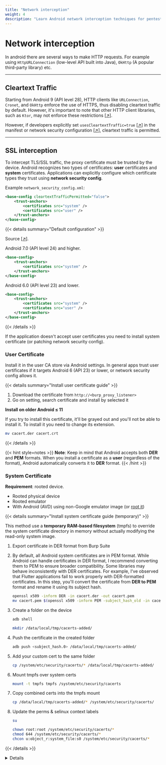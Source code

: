 ```yaml
---
title: "Network interception"
weight: 4
description: "Learn Android network interception techniques for pentesting. Covers cleartext traffic, SSL interception, certificate handling, and bypassing restrictions with VPNs and transparent proxies."
---
```


# Network interception

In android there are several ways to make HTTP requests. For example using `HttpURLConnection` (low-level API built into Java), `OkHttp` (A popular third-party library) etc.

---

## Cleartext Traffic

Starting from Android 9 (API level 28), HTTP clients like `URLConnection`, `Cronet`, and `OkHttp` enforce the use of HTTPS, thus disabling cleartext traffic by default. However, it's important to note that other HTTP client libraries, such as `Ktor`, may not enforce these restrictions \[[↗](https://developer.android.com/privacy-and-security/risks/cleartext-communications#risk-http)].

However, if developers explicitly set `usesCleartextTraffic=true` \[[↗](https://developer.android.com/reference/android/security/NetworkSecurityPolicy#isCleartextTrafficPermitted\(\))] in the manifest or network security configuration \[[↗](https://developer.android.com/privacy-and-security/security-config#CleartextTrafficPermitted)], cleartext traffic is permitted.

---

## SSL interception

To intercept TLS/SSL traffic, the proxy certificate must be trusted by the device. Android recognizes two types of certificates: **user** certificates and **system** certificates. Applications can explicitly configure which certificate types they trust using **network security config**.

Example `network_security_config.xml`:

```xml
<base-config cleartextTrafficPermitted="false">
    <trust-anchors>
        <certificates src="system" />
        <certificates src="user" />
    </trust-anchors>
</base-config>
```

{{< details summary="Default configuration" >}}

Source \[[↗](https://developer.android.com/privacy-and-security/security-config#CustomTrust)].

Android 7.0 (API level 24) and higher.

```xml
<base-config>
    <trust-anchors>
        <certificates src="system" />
    </trust-anchors>
</base-config>
```

Android 6.0 (API level 23) and lower.

```xml
<base-config>
    <trust-anchors>
        <certificates src="system" />
        <certificates src="user" />
    </trust-anchors>
</base-config>
```

{{< /details >}}

If the application doesn't accept user certificates you need to install system certificate (or patching network security config).

### User Certificate

Install it in the user CA store via Android settings. In general apps trust user certificates if it targets Android 6 (API 23) or lower, or network security config allows it.


{{< details summary="Install user certificate guide" >}}

1. Download the certificate from `http://<burp_proxy_listener>`
2. Go on setting, search certificate and install by selected it

**Install on older Android ≤ 11**

If you try to install this certificate, it'll be grayed out and you'll not be able to install it. To install it you need to change its extension.

```sh
mv cacert.der cacert.crt
```

{{< /details >}}


{{< hint style=notes >}}
**Note**: Keep in mind that Android accepts both **DER** and **PEM** formats. When you install a certificate as a **user** (regardless of the format), Android automatically converts it to **DER** format.
{{< /hint >}}


### System Certificate

**Requirement**: rooted device.

* Rooted physical device
* Rooted emulator
* With Android (AVD) using non-Google emulator image (or [root it](https://8ksec.io/rooting-an-android-emulator-for-mobile-security-testing/))

{{< details summary="Install system certificate guide (temporary)" >}}

This method use a **temporary RAM-based filesystem** (tmpfs) to override the system certificate directory in memory without actually modifying the read-only system image.

1. Export certificate in DER format from Burp Suite
2. By default, all Android system certificates are in PEM format. While Android can handle certificates in DER format, I recommend converting them to PEM to ensure broader compatibility. Some libraries may behave inconsistently with DER certificates. For example, I've observed that Flutter applications fail to work properly with DER-formatted certificates. In this step, you'll convert the certificate from **DER to PEM** format and rename it using its subject hash.


    ```sh
    openssl x509 -inform DER -in cacert.der -out cacert.pem
    mv cacert.pem $(openssl x509 -inform PEM -subject_hash_old -in cacert.pem | head -1).0
    ```

3. Create a folder on the device

    ```sh
    adb shell

    mkdir /data/local/tmp/cacerts-added/
    ```

4. Push the certificate in the created folder

    ```sh
    adb push <subject_hash.0> /data/local/tmp/cacerts-added/
    ```

5. Add your custom cert to the same folder

    ```sh
    cp /system/etc/security/cacerts/* /data/local/tmp/cacerts-added/
    ```

6. Mount tmpfs over system certs

    ```sh
    mount -t tmpfs tmpfs /system/etc/security/cacerts
    ```

7. Copy combined certs into the tmpfs mount

    ```sh
    cp /data/local/tmp/cacerts-added/* /system/etc/security/cacerts/
    ```

8. Update the perms & selinux context labels

    ```sh
    su

    chown root:root /system/etc/security/cacerts/*
    chmod 644 /system/etc/security/cacerts/*
    chcon u:object_r:system_file:s0 /system/etc/security/cacerts/*
    ```

{{< /details >}}

<details>

{{< details summary="Install system certificate on Android ≥ 14 guide" >}}

1. Install the proxy certificate as a regular user certificate
2. `adb shell`
3. Run [this script](https://httptoolkit.com/blog/android-14-install-system-ca-certificate/) by Tim Perry

    ```sh
    # Create a separate temp directory, to hold the current certificates
    # Otherwise, when we add the mount we can't read the current certs anymore.
    mkdir -p -m 700 /data/local/tmp/tmp-ca-copy

    # Copy out the existing certificates
    cp /apex/com.android.conscrypt/cacerts/* /data/local/tmp/tmp-ca-copy/

    # Create the in-memory mount on top of the system certs folder
    mount -t tmpfs tmpfs /system/etc/security/cacerts

    # Copy the existing certs back into the tmpfs, so we keep trusting them
    mv /data/local/tmp/tmp-ca-copy/* /system/etc/security/cacerts/

    # Copy our new cert in, so we trust that too
    cp /data/misc/user/0/cacerts-added/* /system/etc/security/cacerts/

    # Update the perms & selinux context labels
    chown root:root /system/etc/security/cacerts/*
    chmod 644 /system/etc/security/cacerts/*
    chcon u:object_r:system_file:s0 /system/etc/security/cacerts/*

    # Deal with the APEX overrides, which need injecting into each namespace:

    # First we get the Zygote process(es), which launch each app
    ZYGOTE_PID=$(pidof zygote || true)
    ZYGOTE64_PID=$(pidof zygote64 || true)
    # N.b. some devices appear to have both!

    # Apps inherit the Zygote's mounts at startup, so we inject here to ensure
    # all newly started apps will see these certs straight away:
    for Z_PID in "$ZYGOTE_PID" "$ZYGOTE64_PID"; do
        if [ -n "$Z_PID" ]; then
            nsenter --mount=/proc/$Z_PID/ns/mnt -- \
                /bin/mount --bind /system/etc/security/cacerts /apex/com.android.conscrypt/cacerts
        fi
    done

    # Then we inject the mount into all already running apps, so they
    # too see these CA certs immediately:

    # Get the PID of every process whose parent is one of the Zygotes:
    APP_PIDS=$(
        echo "$ZYGOTE_PID $ZYGOTE64_PID" | \
        xargs -n1 ps -o 'PID' -P | \
        grep -v PID
    )

    # Inject into the mount namespace of each of those apps:
    for PID in $APP_PIDS; do
        nsenter --mount=/proc/$PID/ns/mnt -- \
            /bin/mount --bind /system/etc/security/cacerts /apex/com.android.conscrypt/cacerts &
    done
    wait # Launched in parallel - wait for completion here

    echo "System certificate injected"
    ```

{{< /details >}}

### Patching Network Security Config

1. Unpack the apk

    ```sh
    apktool d target.apk
    ```

2. Modify the `AndroidManifest.xml` to add a `networkSecurityConfig` (`xml/network_security_config.xml`). If it's already present edit the file.

    ```xml
    <!-- Example -->
    <network-security-config>
        <base-config>
            <trust-anchors>
                <certificates src="system" />
                <certificates src="user" />
            </trust-anchors>
        </base-config>
    </network-security-config>
    ```

3. Repack & sign the apk

    ```sh
    # Repack
    apktool b
    # Sign
    java -jar uber-apk-signer.jar -apk <app_name>.apk
    ```

   {{< hint style=notes >}}
   **Note**: unpacking and repacking an app can break stuff.
   {{< /hint >}}

---

## Intercepting Without Proxy Support

If you configure an HTTP proxy in Android settings, you can intercept network traffic. However;

* Connections made directly via TCP sockets bypass the proxy and cannot be intercepted.
* Applications may bypass the HTTP proxy settings if the developer configures them to disallow proxy usage. E.g. with **OkHttp**:

```java
OkHttpClient client = new OkHttpClient.Builder()
    .proxy(java.net.Proxy.NO_PROXY) // Disables proxy usage
    .build();
```

* Also framework like **Flutter** and **Xamarin** application does not respect system proxy.

### Android Studio emulator

**Requirement**: the proxy certificate must be installed in the system certificate store.

In Android Studio, you can configure a global proxy for an emulated device by going to the device’s **Settings > Proxy -> Manual proxy configuration**.
In the host name field set burp suite proxy with `http` protocol: e.g. `http://192.168.1.90` and port number.

{{< hint style=warning >}}
**Warning**: If **your proxy is unreachable**, try changing the emulator version. You can find other versions here: https://developer.android.com/studio/emulator_archive.
{{< /hint >}}


### HTTP Interception with VPN (Rethink app)

{{< hint style=warning >}}
**Warning**: This method is not recommended when using the Android Studio emulator. Strange things could happen. 
{{< /hint >}}

**Requirement**: the proxy certificate must be installed in the system certificate store.

If the proxy settings are ignored, use an Android VPN service app to intercept app traffic. You can use the open-source RethinkDNS app \[[↗](https://play.google.com/store/apps/details?id=com.celzero.bravedns)].

Steps:

1. Set DNS settings to "System DNS"
2. Add an HTTP(S) CONNECT proxy (your `http://burpsuiteip:port`)
3. Start the VPN service

### DNS Spoofing & Transparent Proxy (Rethink app)

{{< hint style=warning >}}
**Warning**: This method is not recommended when using the Android Studio emulator. Strange things could happen. 
{{< /hint >}}

**Requirement**: The proxy certificate must be installed in the system certificate store.

Before starting, you need to bind Burp to a privileged port.

{{< details summary="Binding Burp to a privileged port (with authbind)" >}}

Reference: \[[↗](https://www.mwells.org/coding/2016/authbind-port-80-443/)].

```sh
sudo touch /etc/authbind/byport/443
sudo chown $USER:$USER /etc/authbind/byport/443
sudo chmod 755 /etc/authbind/byport/443

authbind --deep java -Djava.net.preferIPv4Stack=true -jar burpsuite.jar
```

{{< /details >}}

1. We need some kind of DNS server where we can control the IP. Example `dnsmasq.conf`:

    ```sh
    address=/target.com/192.168.1.50
    log-queries
    ```

2. Run `dnsmasq` with docker:

    ```sh
    docker pull andyshinn/dnsmasq
    docker run --name my-dnsmasq --rm -it -p 0.0.0.0:53:53/udp -v /tmp/dnsmasq.conf:/etc/dnsmasq.conf andyshinn/dnsmasq
    ```

3. Enforce DNS usage using Android's VPN feature with tools like RethinkDNS.

   * From "configure" -> "DNS" -> Change DNS settings to "Other DNS"
   * Select "DNS Proxy"
   * Create a new entry pointing at your local DNS server host

4. Finally, configure your proxy tool for invisible proxying. Burp will act as an HTTP(S) server, parse the `HOST` header, and forward requests. Ensure an invisible proxy listener is set on ports 443 and 80.

   {{< details summary="Invisible proxying" >}}

   **Normal Proxy**\
   In a normal proxy, the client (e.g., a browser or app) is explicitly configured to use the proxy. This means the client intentionally routes traffic through the proxy. Thus:

   * The client is aware of the existence of the proxy.
   * HTTPS requires the client to accept the certificate generated by the proxy (MITM).
   * The request contains both the relative path (/path) and the full address (e.g. `GET http://www.example.com/path HTTP/1.1`)

   **Invisible Proxy**\
   An [invisible proxy](https://portswigger.net/burp/documentation/desktop/tools/proxy/invisible) operates without the client being explicitly configured to use it. This is useful when the client does not support proxy configurations. Therefore, the client remains unaware of the proxy. However:

   With plain HTTP, a proxy-style request looks like this:

   ```http
   GET http://example.org/foo.php HTTP/1.1
   Host: example.org
   ```

   A non-proxy-style request looks like this:

   ```http
   GET /foo.php HTTP/1.1
   Host: example.org
   ```

   Proxies usually use the full URL in the first line to determine the destination, ignoring the `Host` header. In invisible proxying, Burp parses the `Host` header from non-proxy-style requests to determine the destination.

   {{< /details >}}
